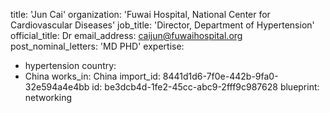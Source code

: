 title: 'Jun Cai'
organization: 'Fuwai Hospital, National Center for Cardiovascular Diseases'
job_title: 'Director, Department of Hypertension'
official_title: Dr
email_address: caijun@fuwaihospital.org
post_nominal_letters: 'MD PHD'
expertise:
  - hypertension
country:
  - China
works_in: China
import_id: 8441d1d6-7f0e-442b-9fa0-32e594a4e4bb
id: be3dcb4d-1fe2-45cc-abc9-2fff9c987628
blueprint: networking
